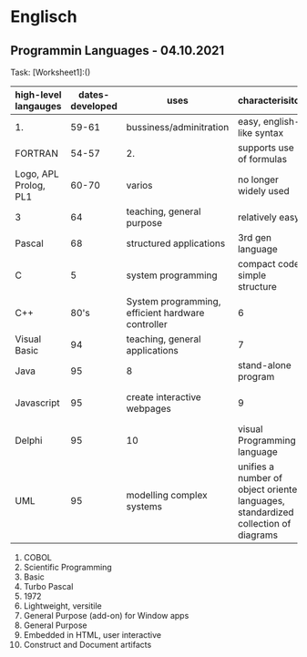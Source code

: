 # Englisch

## Programmin Languages - 04.10.2021

Task: [Worksheet1]:()

| high-level langauges  | dates-developed | uses                                              | characterisitcs                                                                    | associated languages       |
| --------------------- | --------------- | ------------------------------------------------- | ---------------------------------------------------------------------------------- | -------------------------- |
| 1.                    | 59-61           | bussiness/adminitration                           | easy, english-like syntax                                                          |                            |
| FORTRAN               | 54-57           | 2.                                                | supports use of formulas                                                           |                            |
| Logo, APL Prolog, PL1 | 60-70           | varios                                            | no longer widely used                                                              |                            |
| 3                     | 64              | teaching, general purpose                         | relatively easy                                                                    | Visual Basic               |
| Pascal                | 68              | structured applications                           | 3rd gen language                                                                   | 4                          |
| C                     | 5               | system programming                                | compact code, simple structure                                                     | C++/C#                     |
| C++                   | 80's            | System programming, efficient hardware controller | 6                                                                                  | C/C#                       |
| Visual Basic          | 94              | teaching, general applications                    | 7                                                                                  | Basic                      |
| Java                  | 95              | 8                                                 | stand-alone program                                                                |                            |
| Javascript            | 95              | create interactive webpages                       | 9                                                                                  | embedded in HTML documents |
| Delphi                | 95              | 10                                                | visual Programming language                                                        | Pascal                     |
| UML                   | 95              | modelling complex systems                         | unifies a number of object oriented languages, standardized collection of diagrams |                            |

1. COBOL
2. Scientific Programming
3. Basic
4. Turbo Pascal
5. 1972
6. Lightweight, versitile
7. General Purpose (add-on) for Window apps
8. General Purpose
9. Embedded in HTML, user interactive
10. Construct and Document artifacts
